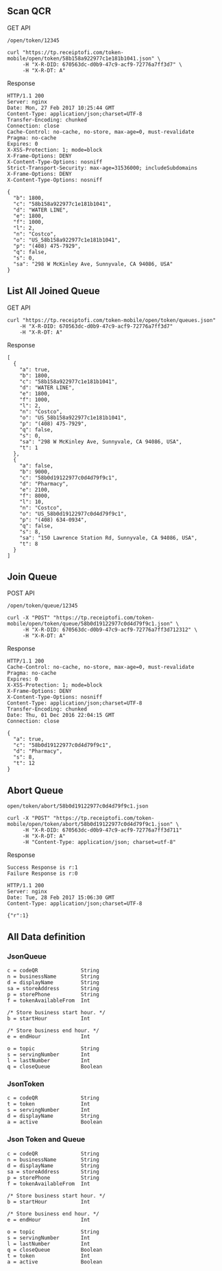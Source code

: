## Scan QCR

GET API

    /open/token/12345

    curl "https://tp.receiptofi.com/token-mobile/open/token/58b158a922977c1e181b1041.json" \
         -H "X-R-DID: 670563dc-d0b9-47c9-acf9-72776a7ff3d7" \
         -H "X-R-DT: A"


Response

    HTTP/1.1 200 
    Server: nginx
    Date: Mon, 27 Feb 2017 10:25:44 GMT
    Content-Type: application/json;charset=UTF-8
    Transfer-Encoding: chunked
    Connection: close
    Cache-Control: no-cache, no-store, max-age=0, must-revalidate
    Pragma: no-cache
    Expires: 0
    X-XSS-Protection: 1; mode=block
    X-Frame-Options: DENY
    X-Content-Type-Options: nosniff
    Strict-Transport-Security: max-age=31536000; includeSubdomains
    X-Frame-Options: DENY
    X-Content-Type-Options: nosniff

    {
      "b": 1800,
      "c": "58b158a922977c1e181b1041",
      "d": "WATER LINE",
      "e": 1800,
      "f": 1000,
      "l": 2,
      "n": "Costco",
      "o": "US_58b158a922977c1e181b1041",
      "p": "(408) 475-7929",
      "q": false,
      "s": 0,
      "sa": "298 W McKinley Ave, Sunnyvale, CA 94086, USA"
    }

## List All Joined Queue

GET API

    curl "https://tp.receiptofi.com/token-mobile/open/token/queues.json" 
        -H "X-R-DID: 670563dc-d0b9-47c9-acf9-72776a7ff3d7" 
        -H "X-R-DT: A"

Response

    [
      {
        "a": true,
        "b": 1800,
        "c": "58b158a922977c1e181b1041",
        "d": "WATER LINE",
        "e": 1800,
        "f": 1000,
        "l": 2,
        "n": "Costco",
        "o": "US_58b158a922977c1e181b1041",
        "p": "(408) 475-7929",
        "q": false,
        "s": 0,
        "sa": "298 W McKinley Ave, Sunnyvale, CA 94086, USA",
        "t": 1
      },
      {
        "a": false,
        "b": 9000,
        "c": "58b0d19122977c0d4d79f9c1",
        "d": "Pharmacy",
        "e": 2100,
        "f": 8000,
        "l": 10,
        "n": "Costco",
        "o": "US_58b0d19122977c0d4d79f9c1",
        "p": "(408) 634-0934",
        "q": false,
        "s": 8,
        "sa": "150 Lawrence Station Rd, Sunnyvale, CA 94086, USA",
        "t": 8
      }
    ]   
    

## Join Queue

POST API

    /open/token/queue/12345

    curl -X "POST" "https://tp.receiptofi.com/token-mobile/open/token/queue/58b0d19122977c0d4d79f9c1.json" \
         -H "X-R-DID: 670563dc-d0b9-47c9-acf9-72776a7ff3d712312" \
         -H "X-R-DT: A"


Response

    HTTP/1.1 200 
    Cache-Control: no-cache, no-store, max-age=0, must-revalidate
    Pragma: no-cache
    Expires: 0
    X-XSS-Protection: 1; mode=block
    X-Frame-Options: DENY
    X-Content-Type-Options: nosniff
    Content-Type: application/json;charset=UTF-8
    Transfer-Encoding: chunked
    Date: Thu, 01 Dec 2016 22:04:15 GMT
    Connection: close

    {
      "a": true,
      "c": "58b0d19122977c0d4d79f9c1",
      "d": "Pharmacy",
      "s": 8,
      "t": 12
    }
    
## Abort Queue
    

    open/token/abort/58b0d19122977c0d4d79f9c1.json
    
    curl -X "POST" "https://tp.receiptofi.com/token-mobile/open/token/abort/58b0d19122977c0d4d79f9c1.json" \
         -H "X-R-DID: 670563dc-d0b9-47c9-acf9-72776a7ff3d711" 
         -H "X-R-DT: A" 
         -H "Content-Type: application/json; charset=utf-8" 
         
Response

    Success Response is r:1
    Failure Response is r:0
         
    HTTP/1.1 200 
    Server: nginx
    Date: Tue, 28 Feb 2017 15:06:30 GMT
    Content-Type: application/json;charset=UTF-8    
    
    {"r":1}         

## All Data definition

### JsonQueue

    c = codeQR              String
    n = businessName        String
    d = displayName         String
    sa = storeAddress       String
    p = storePhone          String
    f = tokenAvailableFrom  Int

    /* Store business start hour. */
    b = startHour           Int

    /* Store business end hour. */
    e = endHour             Int

    o = topic               String
    s = servingNumber       Int
    l = lastNumber          Int
    q = closeQueue          Boolean
    
### JsonToken
    
    c = codeQR              String
    t = token               Int
    s = servingNumber       Int
    d = displayName         String
    a = active              Boolean
    
### Json Token and Queue
    
    c = codeQR              String
    n = businessName        String
    d = displayName         String
    sa = storeAddress       String
    p = storePhone          String
    f = tokenAvailableFrom  Int

    /* Store business start hour. */
    b = startHour           Int

    /* Store business end hour. */
    e = endHour             Int
    
    o = topic               String
    s = servingNumber       Int
    l = lastNumber          Int
    q = closeQueue          Boolean
    t = token               Int
    a = active              Boolean
    
